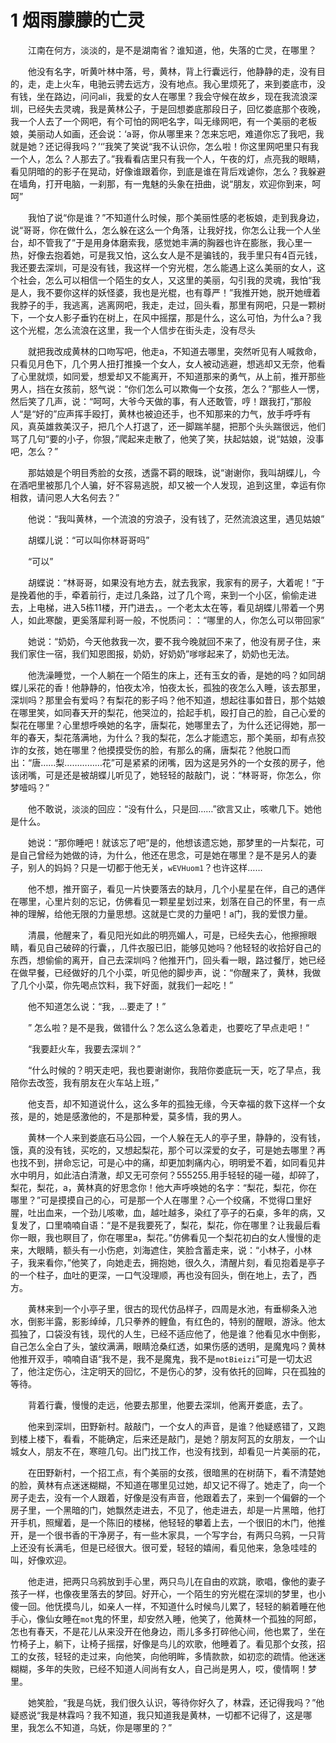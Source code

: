 # 1 烟雨朦朦的亡灵

　　江南在何方，淡淡的，是不是湖南省？谁知道，他，失落的亡灵，在哪里？

　　他没有名字，听黄叶林中落，号，黄林，背上行囊远行，他静静的走，没有目的，走，走上火车，电驰云骋去远方，没有地点。我心里烦死了，来到娄底市，没有钱，坐在路边，问问ali，我爱的女人在哪里？我会守候在故乡，现在我流浪深圳，已经失去灵魂，我是黄林公子，于是回想娄底那段日子，回忆娄底那个夜晚，我一个人去了一个网吧，有个可怕的网吧名字，叫无缘网吧，有一个美丽的老板娘，美丽动人如画，还会说：‘a哥，你从哪里来？怎来忘吧，难道你忘了我吧，我就是她？还记得我吗？’‘’我笑了笑说“我不认识你，怎么啦！你这里网吧里只有我一个人，怎么？人那去了。”我看看店里只有我一个人，午夜的灯，点亮我的眼睛，看见阴暗的的影子在晃动，好像谁跟着你，到底是谁在背后戏谑你，怎么？我躲避在墙角，打开电脑，一刹那，有一鬼魅的头象在扭曲，说“朋友，欢迎你到来，呵呵”

　　我怕了说“你是谁？”不知道什么时候，那个美丽性感的老板娘，走到我身边，说“哥哥，你在做什么，怎么躲在这么一个角落，让我好找，你怎么让我一个人坐台，却不管我了”于是用身体磨索我，感觉她丰满的胸器也许在膨胀，我心里一热，好像去抱着她，可是我又怕，这么女人是不是骗钱的，我手里只有4百元钱，我还要去深圳，可是没有钱，我这样一个穷光棍，怎么能遇上这么美丽的女人，这个社会，怎么可以相信一个陌生的女人，又这里的美丽，勾引我的灵魂，我怕“我是人，我不要你这样的妖怪婆，我也是光棍，也有尊严！”我推开她，脱开她缠着我脖子的手，我逃离，逃离网吧，我走，走过，回头看，那里有网吧，只是一颗树下，一个女人影子垂钓在树上，在风中摇摆，那是什么，这么可怕，为什么a？我这个光棍，怎么流浪在这里，我一个人信步在街头走，没有尽头

　　就把我改成黄林的口吻写吧，他走a，不知道去哪里，突然听见有人喊救命，只看见月色下，几个男人扭打推搡一个女人，女人被动逃避，想逃却又无奈，他看了心里就烦，如同爱，想爱却又不能离开，不知道那来的勇气，从上前，推开那些男人，挡在女孩前，怒气说：“你们怎么可以欺侮一个女孩，怎么？”那些人一愣，然后笑了几声，说：“呵呵，大爷今天做的事，有人还敢管，哼！跟我打，”那般人“是“好的”应声挥手殴打，黄林也被迫还手，也不知那来的力气，放手呼呼有风，真英雄救美汉子，把几个人打退了，还一脚踹羊腿，把那个头头踹很远，他们骂了几句“要的小子，你狠，”爬起来走散了，他笑了笑，扶起姑娘，说“姑娘，没事吧，怎么？”

　　那姑娘是个明目秀脸的女孩，透露不羁的眼珠，说“谢谢你，我叫胡蝶儿，今在酒吧里被那几个人骗，好不容易逃脱，却又被一个人发现，追到这里，幸运有你相救，请问恩人大名何去？”

　　他说：“我叫黄林，一个流浪的穷浪子，没有钱了，茫然流浪这里，遇见姑娘”

　　胡蝶儿说：“可以叫你林哥哥吗”

　　“可以”

　　胡蝶说：“林哥哥，如果没有地方去，就去我家，我家有的房子，大着呢！”于是挽着他的手，牵着前行，走过几条路，过了几个弯，来到一个小区，偷偷走进去，上电梯，进入5栋11楼，开门进去，。一个老太太在等，看见胡蝶儿带着一个男人，如此寒酸，更奚落犀利哥一般，不悦质问：：“哪里的人，你怎么可以带回家”

　　她说：“奶奶，今天他救我一次，要不我今晚就回不来了，他没有房子住，来我们家住一宿，我们知恩图报，奶奶，好奶奶”嗲嗲起来了，奶奶也无法。

　　他洗澡睡觉，一个人躺在一个陌生的床上，还有玉女的香，是她的吗？如同胡蝶儿采花的香！他静静的，怕夜太冷，怕夜太长，孤独的夜怎么入睡，该去那里，深圳吗？那里会有爱吗？有梨花的影子吗？他不知道，想起往事如昔日，那个姑娘在哪里笑，如同春天开的梨花，他哭泣的，拾起手机，殴打自己的脸，自己心爱的梨花在哪里？心里想呼唤她的名字，唐梨花，她哪里去了，为什么还记得她，那一年的春天，梨花落满地，为什么？我的梨花，怎么才能遗忘，那个美丽，却有点狡诈的女孩，她在哪里？他摸摸受伤的脸，有那么的痛，唐梨花？他脱口而出：“唐……梨……………花”可是紧紧的闭嘴，因为这是另外的一个女孩的房子，他该闭嘴，可是还是被胡蝶儿听见了，她轻轻的敲敲门，说：“林哥哥，你怎么，你梦噎吗？”

　　他不敢说，淡淡的回应：“没有什么，只是回……”欲言又止，咳嗽几下。她他是什么。

　　她说：“那你睡吧！就该忘了吧”是的，他想该遗忘她，那梦里的一片梨花，可是自己曾经为她做的诗，为什么，他还在思念，可是她在哪里？是不是另人的妻子，别人的妈妈？只是一切都于他无关，`wEVHuom1`？也许这样……

　　他不想，推开窗子，看见一片快要落去的缺月，几个小星星在伴，自己的遇伴在哪里，心里片刻的忘记，仿佛看见一颗星星划过来，划落在自己的怀里，有一点神的理解，给他无限的力量思想。这就是亡灵的力量吧！a门，我的爱恨力量。

　　清晨，他醒来了，看见阳光如此的明亮媚人，可是，已经失去心，他擦擦眼睛，看见自己破碎的行囊，，几件衣服已旧，能够见她吗？他轻轻的收拾好自己的东西，想偷偷的离开，自己去深圳吗？他推开门，回头看一眼，路过餐厅，她已经在做早餐，已经做好的几个小菜，听见他的脚步声，说：“你醒来了，黄林，我做了几个小菜，你先喝点饮料，我下好面，就我们一起吃！”

　　他不知道怎么说：“我，…要走了！”

　　”&nbsp;怎么啦？是不是我，做错什么？怎么这么急着走，也要吃了早点走吧！“

　　“我要赶火车，我要去深圳？”

　　“什么时候的？明天走吧，我也要谢谢你，我陪你娄底玩一天，吃了早点，我陪你去改签，我有朋友在火车站上班，”

　　他支吾，却不知道说什么，这么多年的孤独无缘，今天幸福的救下这样一个女孩，是的，她是感激他的，不是那种爱，莫多情，我的男人。

　　黄林一个人来到娄底石马公园，一个人躲在无人的亭子里，静静的，没有钱，饿，真的没有钱，买吃的，又想起梨花，那个可以深爱的女子，可是她去哪里？再也找不到，拼命忘记，可是心中的痛，却更加刺痛内心，明明爱不着，如同看见井水中明月，如此洁白清澈，却又无可奈何？555255.用手轻轻的碰一碰，却碎了，梨花，梨花，a，黄林真的好思念你！他大声呼唤她的名字：“梨花，梨花，你在哪里？”可是摸摸自己的心，可是那一个人在哪里？心一个绞痛，不觉得口里好腥，吐出血来，一个劲儿咳嗽，血，越吐越多，染红了亭子的石桌，多年的病，又复发了，口里喃喃自语：“是不是我要死了，梨花，梨花，你在哪里？让我最后看你一眼，我也瞑目了，你在哪里a，梨花。”仿佛看见一个梨花初白的女人慢慢的走来，大眼睛，额头有一小伤疤，刘海遮住，笑脸含蓄走来，说：“小林子，小林子，我来看你，”他笑了，向她走去，拥抱她，很久久，清醒片刻，看见抱着是亭子的一个柱子，血吐的更深，一口气没理顺，再也没有回头，倒在地上，去了，西方。

　　黄林来到一个小亭子里，很古的现代仿品样子，四周是水池，有垂柳条入池水，倒影半露，影影绰绰，几只拳养的鲤鱼，有红色的，特别的醒眼，游泳。他太孤独了，口袋没有钱，现代的人生，已经不适应他了，他是谁？他看见水中倒影，自己怎么全白了头，皱纹满满，眼睛沧桑红透，如果伤感的透明，是魔鬼吗？黄林他推开双手，喃喃自语“我不是，我不是魔鬼，我不是`motBieizi`”可是一切太迟了，他注定伤心，注定明天的回忆，不是伤心的梦，没有依托的回眸，只在孤独的等待。

　　背着行囊，慢慢的走远，他要去那里，他要去深圳，他离开娄底，去了。

　　他来到深圳，田野新村。敲敲门，一个女人的声音，是谁？他疑惑错了，又跑到楼上楼下，看看，不能确定，后来还是敲门，是她？朋友阿瓦的女朋友，一个山城女人，朋友不在，寒暄几句。出门找工作，也没有找到，却看见一片美丽的花，

　　在田野新村，一个招工点，有个美丽的女孩，很暗黑的在树荫下，看不清楚她的脸，黄林有点迷迷糊糊，不知道在哪里见过她，却又记不得了。她走了，向一个房子走去，没有一个人跟着，好像是没有声音，他跟着去了，来到一个偏僻的一个房子里，一个黑暗的门，她飘然走进去，不见了，他走进去，却是一片黑暗，他打开手机，照耀着，是一个陈旧的楼梯，他轻轻的攀着上去，一个很旧的木门，他推开，是一个很书香的干净房子，有一些木家具，一个写字台，有两只乌鸦，一只背上还没有长满毛，但是已经很大。很可爱，轻轻的嬉闹，看见他来，急急哇哇的叫，好像欢迎。

　　他走进，把两只乌鸦放到手心里，两只鸟儿在自由的欢跳，歌唱，像他的妻子孩子一样，也像夜里落去的梦回。好开心，一个陌生的穷光棍在深圳的梦里，也小傻一回。他怃摸鸟儿，如亲人一样，不知道什么时候鸟儿累了，轻轻的躺着睡在他手心，像仙女睡在`mot`鬼的怀里，却安然入睡，他笑了，他黄林一个孤独的阿郎，怎也有春天，不是花儿从来没开在他身边，雨儿多多打碎他心间，他也累了，坐在竹椅子上，躺下，让椅子摇摆，好像是鸟儿的欢歌，他睡着了。看见那个女孩，招工的女孩，轻轻的走过来，向他笑，向他明眸，多情款款，如初恋的疏情。他迷迷糊糊，多年的失败，已经不知道人间尚有女人，自己尚是男人，哎，傻情啊！梦里。

　　她笑脸，“我是乌妩，我们很久认识，等待你好久了，林霖，还记得我吗？”他疑惑说“我是林霖吗？我不知道，我只知道我是黄林，一切都不记得了，这是哪里，我怎么不知道，乌妩，你是哪里的？”



